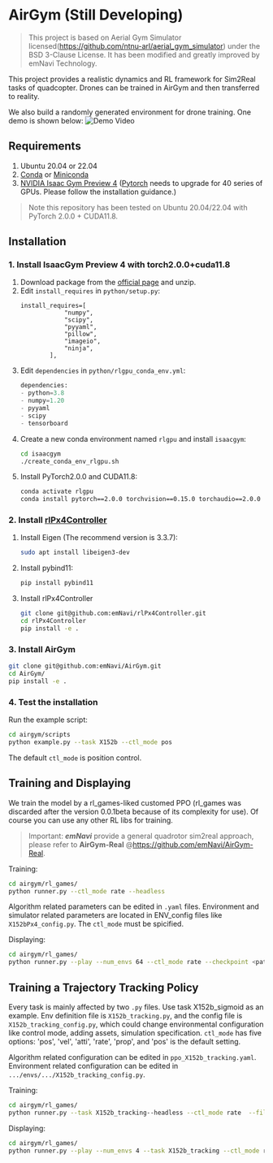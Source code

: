 # AirGym (Still Developing)
> This project is based on Aerial Gym Simulator licensed(https://github.com/ntnu-arl/aerial_gym_simulator) under the BSD 3-Clause License. It has been modified and greatly improved by emNavi Technology.

This project provides a realistic dynamics and RL framework for Sim2Real tasks of quadcopter. Drones can be trained in AirGym and then transferred to reality.

We also build a randomly generated environment for drone training. One demo is shown below:
![Demo Video](doc/airgym_demo.gif)


## Requirements
1. Ubuntu 20.04 or 22.04
1. [Conda](https://www.anaconda.com/download) or [Miniconda ](https://docs.conda.io/en/latest/miniconda.html)
1. [NVIDIA Isaac Gym Preview 4](https://developer.nvidia.com/isaac-gym) ([Pytorch]((https://pytorch.org/)) needs to upgrade for 40 series of GPUs. Please follow the installation guidance.)

> Note this repository has been tested on Ubuntu 20.04/22.04 with PyTorch 2.0.0 + CUDA11.8.

## Installation
### 1. Install IsaacGym Preview 4 with torch2.0.0+cuda11.8
1. Download package from the [official page](https://developer.nvidia.com/isaac-gym) and unzip.
1. Edit `install_requires` in `python/setup.py`:
    ```
    install_requires=[
                "numpy",
                "scipy",
                "pyyaml",
                "pillow",
                "imageio",
                "ninja",
            ],
    ```
1. Edit `dependencies` in `python/rlgpu_conda_env.yml`:
    ```python
    dependencies:
    - python=3.8
    - numpy=1.20
    - pyyaml
    - scipy
    - tensorboard
    ```
1. Create a new conda environment named `rlgpu` and install `isaacgym`:
    ```bash
    cd isaacgym
    ./create_conda_env_rlgpu.sh
    ```
1. Install PyTorch2.0.0 and CUDA11.8:
    ```bash
    conda activate rlgpu
    conda install pytorch==2.0.0 torchvision==0.15.0 torchaudio==2.0.0 pytorch-cuda=11.8 -c pytorch -c nvidia
    ```

### 2. Install [rlPx4Controller](https://github.com/FP-Flight/rlPx4Controller)
1. Install Eigen (The recommend version is 3.3.7):
    ```bash
    sudo apt install libeigen3-dev
    ```
1. Install pybind11:
    ```bash
    pip install pybind11
    ```
1. Install rlPx4Controller
    ```bash
    git clone git@github.com:emNavi/rlPx4Controller.git
    cd rlPx4Controller
    pip install -e .
    ```
### 3. Install AirGym
```bash
git clone git@github.com:emNavi/AirGym.git
cd AirGym/
pip install -e .
```
### 4. Test the installation
Run the example script:
```bash
cd airgym/scripts
python example.py --task X152b --ctl_mode pos
```
The default `ctl_mode` is position control.

## Training and Displaying
We train the model by a rl_games-liked customed PPO (rl_games was discarded after the version 0.0.1beta because of its complexity for use). Of course you can use any other RL libs for training. 

> Important: ***emNavi*** provide a general quadrotor sim2real approach, please refer to **AirGym-Real** @https://github.com/emNavi/AirGym-Real.

Training:
```bash
cd airgym/rl_games/
python runner.py --ctl_mode rate --headless
```
Algorithm related parameters can be edited in `.yaml` files. Environment and simulator related parameters are located in ENV_config files like `X152bPx4_config.py`. The `ctl_mode` must be spicified.

Displaying:
```bash
cd airgym/rl_games/
python runner.py --play --num_envs 64 --ctl_mode rate --checkpoint <path-to-ckpt>
```

## Training a Trajectory Tracking Policy
Every task is mainly affected by two `.py` files. Use task X152b_sigmoid as an example. Env definition file is `X152b_tracking.py`, and the config file is `X152b_tracking_config.py`, which could change environmental configuration like control mode, adding assets, simulation specification. `ctl_mode` has five options: 'pos', 'vel', 'atti', 'rate', 'prop', and 'pos' is the default setting.

Algorithm related configuration can be edited in `ppo_X152b_tracking.yaml`. Environment related configuration can be edited in  `.../envs/.../X152b_tracking_config.py`.

Training:
```bash
cd airgym/rl_games/
python runner.py --task X152b_tracking--headless --ctl_mode rate  --file ppo_X152b_tracking.yaml
```

Displaying:
```bash
cd airgym/rl_games/
python runner.py --play --num_envs 4 --task X152b_tracking --ctl_mode rate --checkpoint <path-to-model>
```